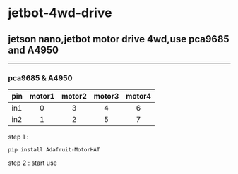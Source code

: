 # jetbot-4wd-drive

## jetson nano,jetbot motor drive 4wd,use pca9685 and A4950

---

### pca9685 & A4950
pin|motor1|motor2|motor3|motor4
---|:---:|:---:|:---:|:---:
in1|0|3|4|6
in2|1|2|5|7



step 1 : 
```
pip install Adafruit-MotorHAT
```
step 2 : 
start use
